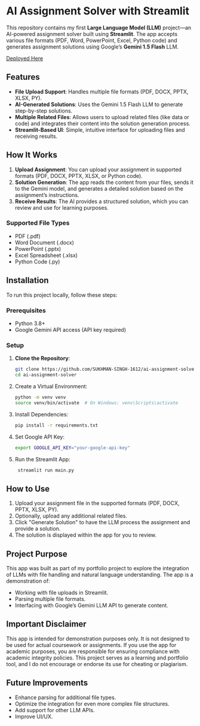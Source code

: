 # AI Assignment Solver with Streamlit

This repository contains my first **Large Language Model (LLM)** project—an AI-powered assignment solver built using **Streamlit**. The app accepts various file formats (PDF, Word, PowerPoint, Excel, Python code) and generates assignment solutions using Google’s **Gemini 1.5 Flash** LLM.

[Deployed Here](https://ai-assignment-solver.streamlit.app/)

## Features

- **File Upload Support**: Handles multiple file formats (PDF, DOCX, PPTX, XLSX, PY).
- **AI-Generated Solutions**: Uses the Gemini 1.5 Flash LLM to generate step-by-step solutions.
- **Multiple Related Files**: Allows users to upload related files (like data or code) and integrates their content into the solution generation process.
- **Streamlit-Based UI**: Simple, intuitive interface for uploading files and receiving results.

## How It Works

1. **Upload Assignment**: You can upload your assignment in supported formats (PDF, DOCX, PPTX, XLSX, or Python code).
2. **Solution Generation**: The app reads the content from your files, sends it to the Gemini model, and generates a detailed solution based on the assignment’s instructions.
3. **Receive Results**: The AI provides a structured solution, which you can review and use for learning purposes.

### Supported File Types

- PDF (.pdf)
- Word Document (.docx)
- PowerPoint (.pptx)
- Excel Spreadsheet (.xlsx)
- Python Code (.py)

## Installation

To run this project locally, follow these steps:

### Prerequisites

- Python 3.8+
- Google Gemini API access (API key required)

### Setup

1. **Clone the Repository**:
   ```bash
   git clone https://github.com/SUKHMAN-SINGH-1612/ai-assignment-solver.git
   cd ai-assignment-solver
2. Create a Virtual Environment:
   ```bash
   python -m venv venv
   source venv/bin/activate  # On Windows: venv\Scripts\activate
3. Install Dependencies:
   ```bash
   pip install -r requirements.txt
4. Set Google API Key:
   ```bash
   export GOOGLE_API_KEY="your-google-api-key"
5. Run the Streamlit App:
   ```bash
    streamlit run main.py

## How to Use
1. Upload your assignment file in the supported formats (PDF, DOCX, PPTX, XLSX, PY).
2. Optionally, upload any additional related files.
3. Click "Generate Solution" to have the LLM process the assignment and provide a solution.
4. The solution is displayed within the app for you to review.
## Project Purpose
This app was built as part of my portfolio project to explore the integration of LLMs with file handling and natural language understanding. The app is a demonstration of:
- Working with file uploads in Streamlit.
- Parsing multiple file formats.
- Interfacing with Google’s Gemini LLM API to generate content.

## Important Disclaimer
This app is intended for demonstration purposes only. It is not designed to be used for actual coursework or assignments. If you use the app for academic purposes, you are responsible for ensuring compliance with academic integrity policies. This project serves as a learning and portfolio tool, and I do not encourage or endorse its use for cheating or plagiarism.

## Future Improvements
- Enhance parsing for additional file types.
- Optimize the integration for even more complex file structures.
- Add support for other LLM APIs.
- Improve UI/UX.
